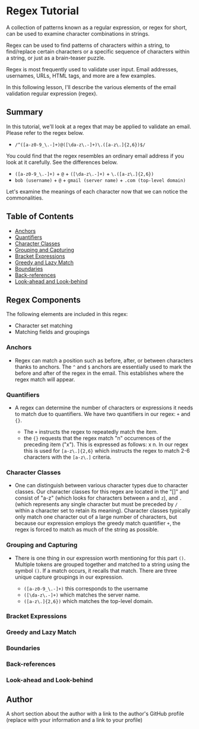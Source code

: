 # Regex Tutorial

A collection of patterns known as a regular expression, or regex for short, can be used to examine character combinations in strings. 

Regex can be used to find patterns of characters within a string, to find/replace certain characters or a specific sequence of characters within a string, or just as a brain-teaser puzzle.

Regex is most frequently used to validate user input. Email addresses, usernames, URLs, HTML tags, and more are a few examples.

In this following lesson, I'll describe the various elements of the email validation regular expression (regex).

## Summary

In this tutorial, we'll look at a regex that may be applied to validate an email. Please refer to the regex below.

* `/^([a-z0-9_\.-]+)@([\da-z\.-]+)\.([a-z\.]{2,6})$/`

You could find that the regex resembles an ordinary email address if you look at it carefully. See the differences below.

* `([a-z0-9_\.-]+)` + `@` + `([\da-z\.-]+)` + `\.([a-z\.]{2,6})`
* `bob (username)` + `@` + `gmail (server name)` + `.com (top-level domain)`

Let's examine the meanings of each character now that we can notice the commonalities.

## Table of Contents

- [Anchors](#anchors)
- [Quantifiers](#quantifiers)
- [Character Classes](#character-classes)
- [Grouping and Capturing](#grouping-and-capturing)
- [Bracket Expressions](#bracket-expressions)
- [Greedy and Lazy Match](#greedy-and-lazy-match)
- [Boundaries](#boundaries)
- [Back-references](#back-references)
- [Look-ahead and Look-behind](#look-ahead-and-look-behind)

## Regex Components

The following elements are included in this regex:

- Character set matching
- Matching fields and groupings

### Anchors

* Regex can match a position such as before, after, or between characters thanks to anchors. The `^` and `$` anchors are essentially used to mark the before and after of the regex in the email. This establishes where the regex match will appear.

### Quantifiers

* A regex can determine the number of characters or expressions it needs to match due to quantifiers. We have two quantifiers in our regex: `+` and `{}`.

    * The `+` instructs the regex to repeatedly match the item.
    * the `{}` requests that the regex match "n" occurrences of the preceding item ("x"). This is expressed as follows: x n. In our regex this is used for `[a-z\.]{2,6}` which instructs the regex to match 2-6 characters with the `[a-z\.]` criteria.

### Character Classes

* One can distinguish between various character types due to character classes. Our character classes for this regex are located in the "[]" and consist of "a-z" (which looks for characters between `a` and `z`), and `.` (which represents any single character but must be preceded by `/` within a character set to retain its meaning). Character classes typically only match one character out of a large number of characters, but because our expression employs the greedy match quantifier `+`, the regex is forced to match as much of the string as possible.

### Grouping and Capturing

* There is one thing in our expression worth mentioning for this part `()`. Multiple tokens are grouped together and matched to a string using the symbol `()`. If a match occurs, it recalls that match. There are three unique capture groupings in our expression.

    * `([a-z0-9_\.-]+)` this corresponds to the username
    * `([\da-z\.-]+)` which matches the server name.
    * `([a-z\.]{2,6})` which matches the top-level domain.

### Bracket Expressions

### Greedy and Lazy Match

### Boundaries

### Back-references

### Look-ahead and Look-behind

## Author

A short section about the author with a link to the author's GitHub profile (replace with your information and a link to your profile)
